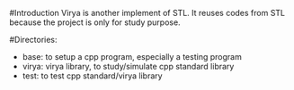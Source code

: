 #Introduction
Virya is another implement of STL. It reuses codes from STL because the project is only for study purpose.


#Directories:
 -	base: to setup a cpp program, especially a testing program  
 -	virya: virya library, to study/simulate cpp standard library 
 -	test: to test cpp standard/virya library
